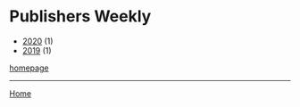 # Publishers Weekly

  * [2020](./publishers-weekly-2020.md) (1)
  * [2019](./publishers-weekly-2019.md) (1)

[homepage](https://www.publishersweekly.com/)

----

[Home](../index.md)
